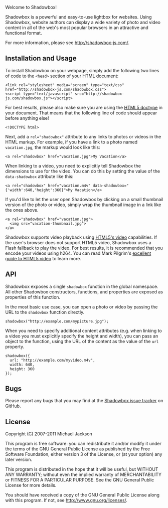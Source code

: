 Welcome to Shadowbox!

Shadowbox is a powerful and easy-to-use lightbox for websites. Using Shadowbox,
website authors can display a wide variety of photo and video content in all of
the web's most popular browsers in an attractive and functional format.

For more information, please see http://shadowbox-js.com/.

## Installation and Usage

To install Shadowbox on your webpage, simply add the following two lines of code
to the `<head>` section of your HTML document:

    <link rel="stylesheet" media="screen" type="text/css" href="http://shadowbox-js.com/shadowbox.css">
    <script type="text/javascript" src="http://shadowbox-js.com/shadowbox.js"></script>

For best results, please also make sure you are using the [HTML5 doctype](http://dev.w3.org/html5/spec/Overview.html#the-doctype)
in your document. That means that the following line of code should appear before
anything else!

    <!DOCTYPE html>

Next, add a `rel="shadowbox"` attribute to any links to photos or videos in the
HTML markup. For example, if you have a link to a photo named `vacation.jpg`,
the markup would look like this:

    <a rel="shadowbox" href="vacation.jpg">My Vacation</a>

When linking to a video, you need to explicitly tell Shadowbox the dimensions
to use for the video. You can do this by setting the value of the `data-shadowbox`
attribute like this:

    <a rel="shadowbox" href="vacation.m4v" data-shadowbox="{'width':640,'height':360}">My Vacation</a>

If you'd like to let the user open Shadowbox by clicking on a small thumbnail
version of the photo or video, simply wrap the thumbnail image in a link like
the ones above.

    <a rel="shadowbox" href="vacation.jpg">
      <img src="vacation-thumbnail.jpg">
    </a>

Shadowbox supports video playback using [HTML5's video](http://dev.w3.org/html5/spec/Overview.html#the-video-element)
capabilities. If the user's browser does not support HTML5 video, Shadowbox uses
a Flash fallback to play the video. For best results, it is recommended that you
encode your videos using h264. You can read Mark Pilgrim's [excellent guide to HTML5 video](http://diveintohtml5.info/video.html)
to learn more.

## API

Shadowbox exposes a single `shadowbox` function in the global namespace. All
other Shadowbox constructors, functions, and properties are exposed as
properties of this function.

In the most basic use case, you can open a photo or video by passing the URL to
the `shadowbox` function directly.

    shadowbox("http://example.com/mypicture.jpg");

When you need to specify additional content attributes (e.g. when linking to a
video you must explicitly specify the height and width), you can pass an object
to the function, using the URL of the content as the value of the `url` property.

    shadowbox({
      url: "http://example.com/myvideo.m4v",
      width: 640,
      height: 360
    });

## Bugs

Please report any bugs that you may find at the [Shadowbox issue tracker](http://github.com/mjijackson/shadowbox/issues)
on GitHub.

## License

Copyright (C) 2007-2011 Michael Jackson

This program is free software: you can redistribute it and/or modify
it under the terms of the GNU General Public License as published by
the Free Software Foundation, either version 3 of the License, or
(at your option) any later version.

This program is distributed in the hope that it will be useful,
but WITHOUT ANY WARRANTY; without even the implied warranty of
MERCHANTABILITY or FITNESS FOR A PARTICULAR PURPOSE.  See the
GNU General Public License for more details.

You should have received a copy of the GNU General Public License
along with this program.  If not, see <http://www.gnu.org/licenses/>.
